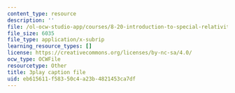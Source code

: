 ```yaml
---
content_type: resource
description: ''
file: /ol-ocw-studio-app/courses/8-20-introduction-to-special-relativity-january-iap-2021/eb615611f58350c4a23b4821453ca7df_Sa1DMeTf8U8.vtt
file_size: 6035
file_type: application/x-subrip
learning_resource_types: []
license: https://creativecommons.org/licenses/by-nc-sa/4.0/
ocw_type: OCWFile
resourcetype: Other
title: 3play caption file
uid: eb615611-f583-50c4-a23b-4821453ca7df
---
```

